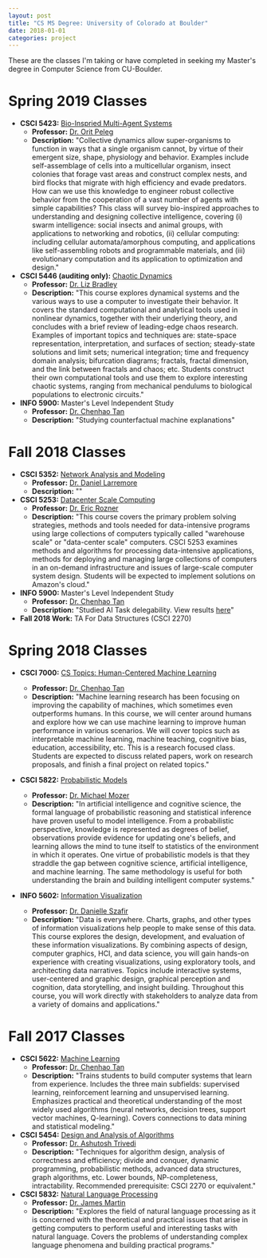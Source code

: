 ```yaml
---
layout: post
title: "CS MS Degree: University of Colorado at Boulder"
date: 2018-01-01
categories: project
---
```

These are the classes I'm taking or have completed in seeking my Master's degree in Computer Science from CU-Boulder.

# Spring 2019 Classes
* __CSCI 5423:__ [Bio-Inspried Multi-Agent Systems](#)
  * __Professor:__ [Dr. Orit Peleg](https://www.peleglab.com/)
  * __Description:__ "Collective dynamics allow super-organisms to function in ways that a single organism cannot, by virtue of their emergent size, shape, physiology and behavior. Examples include self-assemblage of cells into a multicellular organism, insect colonies that forage vast areas and construct complex nests, and bird flocks that migrate with high efficiency and evade predators. How can we use this knowledge to engineer robust collective behavior from the cooperation of a vast number of agents with simple capabilities? This class will survey bio-inspired approaches to understanding and designing collective intelligence, covering (i) swarm intelligence: social insects and animal groups, with applications to networking and robotics, (ii) cellular computing: including cellular automata/amorphous computing, and applications like self-assembling robots and programmable materials, and (iii) evolutionary computation and its application to optimization and design."
* __CSCI 5446 (auditing only):__ [Chaotic Dynamics](http://www.cs.colorado.edu/~lizb/chaos-course.html)
  * __Professor:__ [Dr. Liz Bradley](https://www.cs.colorado.edu/~lizb/)
  * __Description:__ "This course explores dynamical systems and the various ways to use a computer to investigate their behavior. It covers the standard computational and analytical tools used in nonlinear dynamics, together with their underlying theory, and concludes with a brief review of leading-edge chaos research. Examples of important topics and techniques are: state-space representation, interpretation, and surfaces of section; steady-state solutions and limit sets; numerical integration; time and frequency domain analysis; bifurcation diagrams; fractals, fractal dimension, and the link between fractals and chaos; etc. Students construct their own computational tools and use them to explore interesting chaotic systems, ranging from mechanical pendulums to biological populations to electronic circuits."
* __INFO 5900:__ Master's Level Independent Study
  * __Professor:__ [Dr. Chenhao Tan](https://chenhaot.com/)
  * __Description:__ "Studying counterfactual machine explanations"

# Fall 2018 Classes
* __CSCI 5352:__ [Network Analysis and Modeling](https://danlarremore.com/5352/)
  * __Professor:__ [Dr. Daniel Larremore](https://danlarremore.com/)
  * __Description:__ ""
* __CSCI 5253:__ [Datacenter Scale Computing](http://ericrozner.com/2018fall-CSCI5253/index.html)
  * __Professor:__ [Dr. Eric Rozner](http://ericrozner.com/)
  * __Description:__ "This course covers the primary problem solving strategies, methods and tools needed for data-intensive programs using large collections of computers typically called "warehouse scale" or "data-center scale" computers. CSCI 5253 examines methods and algorithms for processing data-intensive applications, methods for deploying and managing large collections of computers in an on-demand infrastructure and issues of large-scale computer system design. Students will be expected to implement solutions on Amazon's cloud."
* __INFO 5900:__ Master's Level Independent Study
  * __Professor:__ [Dr. Chenhao Tan](https://chenhaot.com/)
  * __Description:__ "Studied AI Task delegability. View results [here](http://blubars.github.io/project/2019/02/08/ai-task-delegability.html)"
* __Fall 2018 Work:__ TA For Data Structures (CSCI 2270)

# Spring 2018 Classes
* __CSCI 7000:__ [CS Topics: Human-Centered Machine Learning](https://chenhaot.com/courses/hcml/home.html)
  * __Professor:__ [Dr. Chenhao Tan](https://chenhaot.com/)
  * __Description:__ "Machine learning research has been focusing on improving the capability of machines, which sometimes even outperforms humans. In this course, we will center around humans and explore how we can use machine learning to improve human performance in various scenarios. We will cover topics such as interpretable machine learning, machine teaching, cognitive bias, education, accessibility, etc. This is a research focused class. Students are expected to discuss related papers, work on research proposals, and finish a final project on related topics."
* __CSCI 5822:__ [Probabilistic Models](http://www.cs.colorado.edu/~mozer/Teaching/syllabi/ProbabilisticModelsSpring2018/)
  * __Professor:__ [Dr. Michael Mozer](http://www.cs.colorado.edu/~mozer/index.php)
  * __Description:__ "In artificial intelligence and cognitive science, the formal language of probabilistic reasoning and statistical inference have proven useful to model intelligence. From a probabilistic perspective, knowledge is represented as degrees of belief, observations provide evidence for updating one's beliefs, and learning allows the mind to tune itself to statistics of the environment in which it operates. One virtue of probabilistic models is that they straddle the gap between cognitive science, artificial intelligence, and machine learning. The same methodology is useful for both understanding the brain and building intelligent computer systems."

* __INFO 5602:__ [Information Visualization](http://danielleszafir.com/syllabi/INFO4602_Syllabus.pdf)
  * __Professor:__ [Dr. Danielle Szafir](http://danielleszafir.com/)
  * __Description:__ "Data is everywhere. Charts, graphs, and other types of information visualizations help people to make sense of this data. This course explores the design, development, and evaluation of these information visualizations. By combining aspects of design, computer graphics, HCI, and data science, you will gain hands-on experience with creating visualizations, using exploratory tools, and architecting data narratives. Topics include interactive systems, user-centered and graphic design, graphical perception and cognition, data storytelling, and insight building. Throughout this course, you will work directly with stakeholders to analyze data from a variety of domains and applications."

# Fall 2017 Classes
* __CSCI 5622:__ [Machine Learning](https://chenhaot.com/courses/csci5622/2017fa/home.html)
  * __Professor:__ [Dr. Chenhao Tan](https://chenhaot.com/)
  * __Description:__ "Trains students to build computer systems that learn from experience. Includes the three main subfields: supervised learning, reinforcement learning and unsupervised learning. Emphasizes practical and theoretical understanding of the most widely used algorithms (neural networks, decision trees, support vector machines, Q-learning). Covers connections to data mining and statistical modeling."
* __CSCI 5454:__ [Design and Analysis of Algorithms](https://www.colorado.edu/graduateschool/distance-education/course-offerings/comprehensive-course-list/csci-5454-design-analysis-algorithms)
  * __Professor:__ [Dr. Ashutosh Trivedi](http://www.cs.colorado.edu/~astr3586/)
  * __Description:__ "Techniques for algorithm design, analysis of correctness and efficiency; divide and conquer, dynamic programming, probabilistic methods, advanced data structures, graph algorithms, etc. Lower bounds, NP-completeness, intractability. Recommended prerequisite: CSCI 2270 or equivalent."
* __CSCI 5832:__ [Natural Language Processing](https://www.colorado.edu/graduateschool/distance-education/course-offerings/comprehensive-course-list/csci-5832-natural-language-processing)
  * __Professor:__ [Dr. James Martin](http://www.cs.colorado.edu/~martin/)
  * __Description:__ "Explores the field of natural language processing as it is concerned with the theoretical and practical issues that arise in getting computers to perform useful and interesting tasks with natural language. Covers the problems of understanding complex language phenomena and building practical programs."
